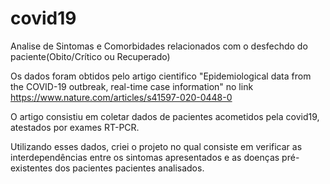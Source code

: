 # covid19
Analise de Sintomas e Comorbidades relacionados com o desfechdo do paciente(Obito/Crítico ou Recuperado)

Os dados foram obtidos pelo artigo cientifico "Epidemiological data from the COVID-19 outbreak, real-time case information" no link https://www.nature.com/articles/s41597-020-0448-0

O artigo consistiu em coletar dados de pacientes acometidos pela covid19, atestados por exames RT-PCR.

Utilizando esses dados, criei o projeto no qual consiste em verificar as interdependências entre os sintomas apresentados e as doenças pré-existentes dos pacientes pacientes analisados.
